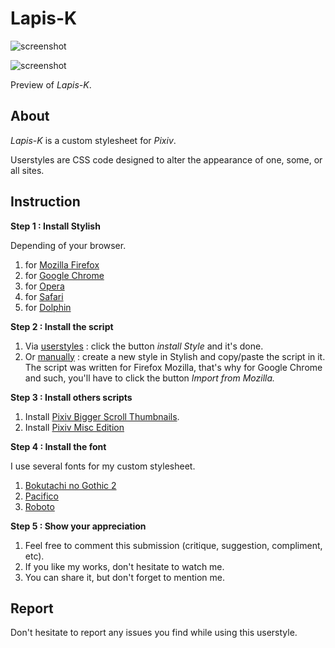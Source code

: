 # Lapis-K

![screenshot](https://s1.gifyu.com/images/Screenshot-1284.png)

![screenshot](https://s1.gifyu.com/images/Screenshot-1285.png)

Preview of <i>Lapis-K</i>.

About
-------------------------------

<i>Lapis-K</i> is a custom stylesheet for <i>Pixiv</i>.

Userstyles are CSS code designed to alter the appearance of one, some, or all sites.

Instruction
-------------------------------

<strong>Step 1 : Install Stylish</strong>

<span>Depending of your browser.</span>
<ol>
<li>for <a href="https://addons.mozilla.org/en-US/firefox/addon/stylish/">Mozilla Firefox</a></li>
<li>for <a href="https://chrome.google.com/webstore/detail/stylish-custom-themes-for/fjnbnpbmkenffdnngjfgmeleoegfcffe?hl=en">Google Chrome</a></li>
<li>for <a href="https://addons.opera.com/en/extensions/details/stylish/">Opera</a></li>
<li>for <a href="http://sobolev.us/stylish/">Safari</a></li>
<li> for <a href="https://play.google.com/store/apps/details?id=ru.pmmlabs.stylish&amp;hl=en">Dolphin</a></li>
</ol>

<strong>Step 2 : Install the script </strong>
<ol>
<li> Via <a href="https://userstyles.org/styles/146398/lapis-k-pixiv-css">userstyles</a> : click the button <i>install Style</i> and it's done.</li>
<li> Or <a href="https://pastebin.com/ia70Zdzv">manually</a> : create a new style in Stylish and copy/paste the script in it. The script was written for Firefox Mozilla, that's why for Google Chrome and such, you'll have to click the button <i>Import from Mozilla.</i></li>
</ol>

<strong>Step 3 : Install others scripts </strong>
<ol>
<li>Install <a href="https://greasyfork.org/en/scripts/31512-pixiv-bigger-scroll-thumbnails">Pixiv Bigger Scroll Thumbnails</a>.</li>
<li>Install <a href="https://greasyfork.org/en/scripts/32133-pixiv-misc-edition">Pixiv Misc Edition</a></li>
</ol>

<strong>Step 4 : Install the font </strong>

I use several fonts for my custom stylesheet.
<ol>
<li> <a href="http://www.freejapanesefont.com/bokutachi-gothic-2-bold/">Bokutachi no Gothic 2 </a></li>
<li> <a href="https://www.fontsquirrel.com/fonts/pacifico">Pacifico</a></li>
<li> <a href="https://www.fontsquirrel.com/fonts/roboto">Roboto</a></li>
</ol>

<strong>Step 5 : Show your appreciation </strong>
<ol>
<li>Feel free to comment this submission (critique, suggestion, compliment, etc).</li>
<li>If you like my works, don't hesitate to watch me.</li>
<li>You can share it, but don't forget to mention me.</li>
</ol>

Report
-------------------------------

Don't hesitate to report any issues you find while using this userstyle.
